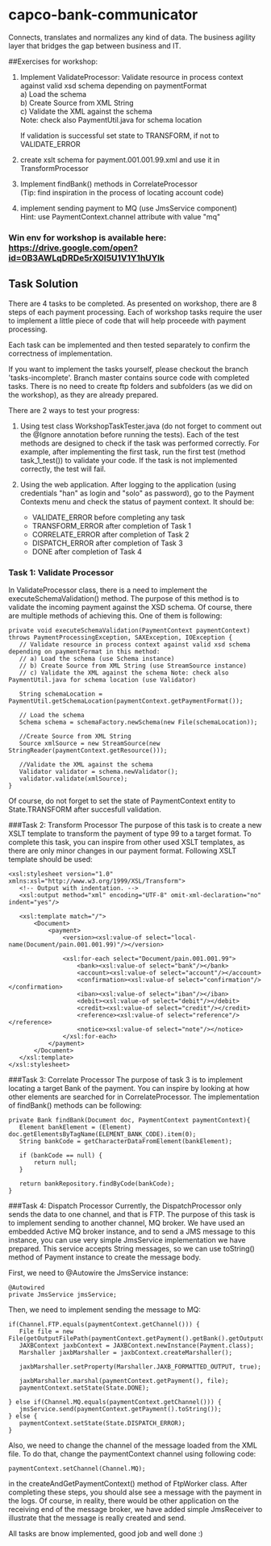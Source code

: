 
# capco-bank-communicator 
Connects, translates and normalizes any kind of data. The business agility layer that bridges the gap between business and IT. 

##Exercises for workshop:

1. Implement ValidateProcessor:
    Validate resource in process context against valid xsd schema depending on paymentFormat<br>
    a) Load the schema<br>
    b) Create Source from XML String<br>
    c) Validate the XML against the schema<br>
    Note: check also PaymentUtil.java for schema location

    If validation is successful set state to TRANSFORM, if not to VALIDATE_ERROR    

2. create xslt schema for payment.001.001.99.xml and
    use it in TransformProcessor
 
3. Implement findBank() methods in CorrelateProcessor<br> 
    (Tip: find inspiration in the process of locating account code)

4. implement sending payment to MQ (use JmsService component)<br>
   Hint: use PaymentContext.channel attribute with value "mq"
      
###   Win env for workshop is available here: https://drive.google.com/open?id=0B3AWLqDRDe5rX0I5U1V1Y1hUYlk

## Task Solution
There are 4 tasks to be completed. As presented on workshop, there are 
8 steps of each payment processing. Each of workshop tasks require the 
user to implement a little piece of code that will help proceede with payment
processing. 

Each task can be implemented and then tested separately to confirm the
correctness of implementation.

If you want to implement the tasks yourself, please checkout the branch 'tasks-incomplete'.
Branch master contains source code with completed tasks. There is no need to create ftp
folders and subfolders (as we did on the workshop), as they are already prepared. 

There are 2 ways to test your progress:
1. Using test class WorkshopTaskTester.java (do not forget to comment out the @Ignore 
   annotation before running the tests). Each of the test methods are designed to check
   if the task was performed correctly. For example, after implementing the first task, run
   the first test (method task_1_test()) to validate your code. If the task is not implemented 
   correctly, the test will fail.<br>
   
2. Using the web application. After logging to the application (using credentials "han" as login 
    and "solo" as password), go to the Payment Contexts menu and check the status of payment
    context. It should be:<br>
     - VALIDATE_ERROR before completing any task<br>
     - TRANSFORM_ERROR after completion of Task 1<br>
     - CORRELATE_ERROR after completion of Task 2<br>
     - DISPATCH_ERROR after completion of Task 3<br>
     - DONE after completion of Task 4
   			 
###   Task 1: Validate Processor
In ValidateProcessor class, there is a need to implement the executeSchemaValidation() method. The purpose
of this method is to validate the incoming payment against the XSD schema. Of course, there are multiple 
methods of achieving this. One of them is following:

```
private void executeSchemaValidation(PaymentContext paymentContext) throws PaymentProcessingException, SAXException, IOException {
   // Validate resource in process context against valid xsd schema depending on paymentFormat in this method:
   // a) Load the schema (use Schema instance)
   // b) Create Source from XML String (use StreamSource instance)
   // c) Validate the XML against the schema Note: check also PaymentUtil.java for schema location (use Validator)

   String schemaLocation = PaymentUtil.getSchemaLocation(paymentContext.getPaymentFormat());

   // Load the schema
   Schema schema = schemaFactory.newSchema(new File(schemaLocation));

   //Create Source from XML String
   Source xmlSource = new StreamSource(new StringReader(paymentContext.getResource()));

   //Validate the XML against the schema
   Validator validator = schema.newValidator();
   validator.validate(xmlSource);
}
```
   	
Of course, do not forget to set the state of PaymentContext entity to State.TRANSFORM after succesfull validation.
   	
###Task 2: Transform Processor
The purpose of this task is to create a new XSLT template to transform the payment of type 99 to a target format.
To complete this task, you can inspire from other used XSLT templates, as there are only minor changes in our payment format.
Following XSLT template should be used:
   
```  
<xsl:stylesheet version="1.0" xmlns:xsl="http://www.w3.org/1999/XSL/Transform">
   <!-- Output with indentation. -->
   <xsl:output method="xml" encoding="UTF-8" omit-xml-declaration="no" indent="yes"/>

   <xsl:template match="/">
       <Document>
           <payment>
               <version><xsl:value-of select="local-name(Document/pain.001.001.99)"/></version>

               <xsl:for-each select="Document/pain.001.001.99">
                   <bank><xsl:value-of select="bank"/></bank>
                   <account><xsl:value-of select="account"/></account>
                   <confirmation><xsl:value-of select="confirmation"/></confirmation>
                   <iban><xsl:value-of select="iban"/></iban>
                   <debit><xsl:value-of select="debit"/></debit>
                   <credit><xsl:value-of select="credit"/></credit>
                   <reference><xsl:value-of select="reference"/></reference>
                   <notice><xsl:value-of select="note"/></notice>
               </xsl:for-each>
           </payment>
       </Document>
   </xsl:template>   
</xsl:stylesheet>
```
   	
###Task 3: Correlate Processor
The purpose of task 3 is to implement locating a target Bank of the payment. You can inspire by looking at
how other elements are searched for in CorrelateProcessor. The implementation of findBank() methods can be
following:
   
```
private Bank findBank(Document doc, PaymentContext paymentContext){
   Element bankElement = (Element) doc.getElementsByTagName(ELEMENT_BANK_CODE).item(0);
   String bankCode = getCharacterDataFromElement(bankElement);

   if (bankCode == null) {
       return null;
   }

   return bankRepository.findByCode(bankCode);
}
```
   	
###Task 4: Dispatch Processor
Currently, the DispatchProcessor only sends the data to one channel, and that is FTP. The purpose of this task
is to implement sending to another channel, MQ broker. We have used an embedded Active MQ broker instance,
and to send a JMS message to this instance, you can use very simple JmsService implementation we have prepared.
This service accepts String messages, so we can use toString() method of Payment instance to create the message body.
      
First, we need to @Autowire the JmsService instance:
   
```
@Autowired
private JmsService jmsService;
```
   	
Then, we need to implement sending the message to MQ:

```
if(Channel.FTP.equals(paymentContext.getChannel())) {
   File file = new File(getOutputFilePath(paymentContext.getPayment().getBank().getOutputChannel()));
   JAXBContext jaxbContext = JAXBContext.newInstance(Payment.class);
   Marshaller jaxbMarshaller = jaxbContext.createMarshaller();

   jaxbMarshaller.setProperty(Marshaller.JAXB_FORMATTED_OUTPUT, true);

   jaxbMarshaller.marshal(paymentContext.getPayment(), file);
   paymentContext.setState(State.DONE);
   
} else if(Channel.MQ.equals(paymentContext.getChannel())) {
   jmsService.send(paymentContext.getPayment().toString());
} else {
   paymentContext.setState(State.DISPATCH_ERROR);
}
```
   		
Also, we need to change the channel of the message loaded from the XML file. To do that, change the paymentContext channel
using following code:
   
```
paymentContext.setChannel(Channel.MQ);
```
   	
in the createAndGetPaymentContext() method of FtpWorker class. After completing these steps, you should alse see a message
with the payment in the logs. Of course, in reality, there would be other application on the receiving end of the message broker,
we have added simple JmsReceiver to illustrate that the message is really created and send.
   	
All tasks are bnow implemented, good job and well done :)	
   			 
